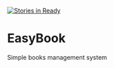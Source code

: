 [![Stories in Ready](https://badge.waffle.io/c-jonua/EasyBook.png?label=ready&title=Ready)](https://waffle.io/c-jonua/EasyBook)
# EasyBook
Simple books management system
